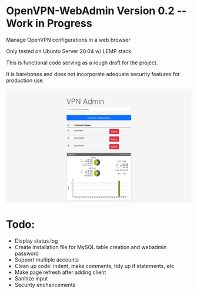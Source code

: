 # OpenVPN-WebAdmin Version 0.2 -- Work in Progress
Manage OpenVPN configurations in a web browser

Only tested on Ubuntu Server 20.04 w/ LEMP stack.

This is functional code serving as a rough draft for the project. 

It is barebones and does not incorporate adequate security features for production use. 

![Picture of Webadmin](vpnadmin.png)
# Todo: 
* Display status.log
* Create installation file for MySQL table creation and webadmin password
* Support multiple accounts
* Clean up code: indent, make comments, tidy up if statements, etc
* Make page refresh after adding client
* Sanitize input
* Security enchancements
